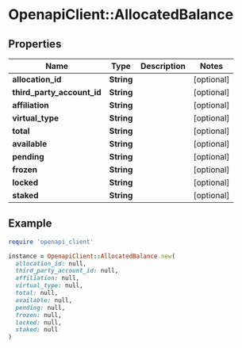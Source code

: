 # OpenapiClient::AllocatedBalance

## Properties

| Name | Type | Description | Notes |
| ---- | ---- | ----------- | ----- |
| **allocation_id** | **String** |  | [optional] |
| **third_party_account_id** | **String** |  | [optional] |
| **affiliation** | **String** |  | [optional] |
| **virtual_type** | **String** |  | [optional] |
| **total** | **String** |  | [optional] |
| **available** | **String** |  | [optional] |
| **pending** | **String** |  | [optional] |
| **frozen** | **String** |  | [optional] |
| **locked** | **String** |  | [optional] |
| **staked** | **String** |  | [optional] |

## Example

```ruby
require 'openapi_client'

instance = OpenapiClient::AllocatedBalance.new(
  allocation_id: null,
  third_party_account_id: null,
  affiliation: null,
  virtual_type: null,
  total: null,
  available: null,
  pending: null,
  frozen: null,
  locked: null,
  staked: null
)
```

